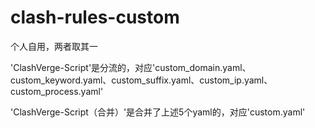 # clash-rules-custom
个人自用，两者取其一

'ClashVerge-Script'是分流的，对应'custom_domain.yaml、custom_keyword.yaml、custom_suffix.yaml、custom_ip.yaml、custom_process.yaml'

'ClashVerge-Script（合并）'是合并了上述5个yaml的，对应'custom.yaml'

